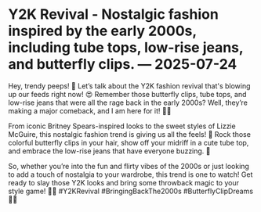 # Y2K Revival - Nostalgic fashion inspired by the early 2000s, including tube tops, low-rise jeans, and butterfly clips. — 2025-07-24

Hey, trendy peeps! 🦋 Let’s talk about the Y2K fashion revival that's blowing up our feeds right now! 😍 Remember those butterfly clips, tube tops, and low-rise jeans that were all the rage back in the early 2000s? Well, they’re making a major comeback, and I am here for it! 🙌🏼

From iconic Britney Spears-inspired looks to the sweet styles of Lizzie McGuire, this nostalgic fashion trend is giving us all the feels! 🌈 Rock those colorful butterfly clips in your hair, show off your midriff in a cute tube top, and embrace the low-rise jeans that have everyone buzzing. 🐝

So, whether you’re into the fun and flirty vibes of the 2000s or just looking to add a touch of nostalgia to your wardrobe, this trend is one to watch! Get ready to slay those Y2K looks and bring some throwback magic to your style game! 💖✨ #Y2KRevival #BringingBackThe2000s #ButterflyClipDreams 💫🌸